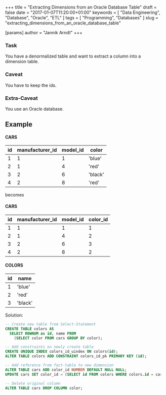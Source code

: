 +++
title = "Extracting Dimensions from an Oracle Database Table"
draft = false
date = "2017-01-07T11:20:00+01:00"
keywords = [ "Data Engineering", "Database", "Oracle", "ETL" ]
tags = [ "Programming", "Databases" ]
slug = "extracting_dimensions_from_an_oracle_database_table"

[params]
  author = "Jannik Arndt"
+++

### Task
You have a denormalized table and want to extract a column into a dimension table.

### Caveat
You have to keep the ids.

### Extra-Caveat
You use an Oracle database.

<!--more-->

## Example

#### CARS

| id  | manufacturer_id | model_id | color   |
| --- | --------------- | -------- | ------- |
| 1   | 1               | 1        | 'blue'  |
| 2   | 1               | 4        | 'red'   |
| 3   | 2               | 6        | 'black' |
| 4   | 2               | 8        | 'red'   |

becomes

#### CARS

| id | manufacturer_id | model_id | color_id   |
| ---| --------------- | -------- | ---------- |
| 1  | 1               | 1        | 1          |
| 2  | 1               | 4        | 2          |
| 3  | 2               | 6        | 3          |
| 4  | 2               | 8        | 2          |

#### COLORS

|  id | name    |
| --- | ------- |
|  1  | 'blue'  |
|  2  | 'red'   |
|  3  | 'black' |


Solution:

```SQL
-- Create new table from Select-Statement
CREATE TABLE colors AS
  SELECT ROWNUM as id, name FROM
    (SELECT color FROM cars GROUP BY color);

-- Add constraints on newly create table
CREATE UNIQUE INDEX colors_id_uindex ON colors(id);
ALTER TABLE colors ADD CONSTRAINT colors_id_pk PRIMARY KEY (id);

-- Add reference from fact-table to new dimension
ALTER TABLE cars ADD color_id NUMBER DEFAULT NULL NULL;
UPDATE cars SET color_id = (SELECT id FROM colors WHERE colors.id = cars.color);

-- Delete original column
ALTER TABLE cars DROP COLUMN color;
```